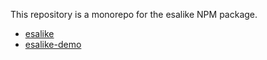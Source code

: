 This repository is a monorepo for the esalike NPM package.

- [esalike](./packages/esalike)
- [esalike-demo](./apps/demo)
